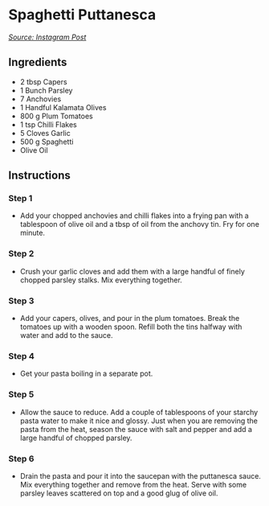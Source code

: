 # Spaghetti Puttanesca

*[Source: Instagram Post](https://www.instagram.com/p/CuaCjyrrt61/)*

## Ingredients
- 2 tbsp Capers
- 1 Bunch Parsley
- 7 Anchovies
- 1 Handful Kalamata Olives
- 800 g Plum Tomatoes
- 1 tsp Chilli Flakes
- 5 Cloves Garlic
- 500 g Spaghetti
- Olive Oil

## Instructions
### Step 1
- Add your chopped anchovies and chilli flakes into a frying pan with a tablespoon of olive oil and a tbsp of oil from the anchovy tin. Fry for one minute.

### Step 2
- Crush your garlic cloves and add them with a large handful of finely chopped parsley stalks. Mix everything together.

### Step 3
- Add your capers, olives, and pour in the plum tomatoes. Break the tomatoes up with a wooden spoon. Refill both the tins halfway with water and add to the sauce.

### Step 4
- Get your pasta boiling in a separate pot.

### Step 5
- Allow the sauce to reduce. Add a couple of tablespoons of your starchy pasta water to make it nice and glossy. Just when you are removing the pasta from the heat, season the sauce with salt and pepper and add a large handful of chopped parsley.

### Step 6
- Drain the pasta and pour it into the saucepan with the puttanesca sauce. Mix everything together and remove from the heat. Serve with some parsley leaves scattered on top and a good glug of olive oil.
